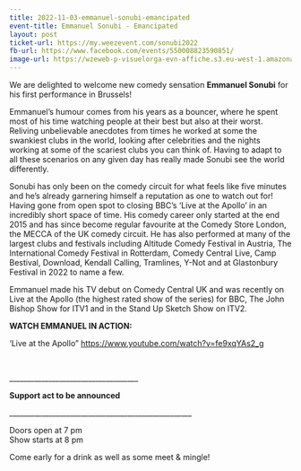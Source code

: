 ```yaml
---
title: 2022-11-03-emmanuel-sonubi-emancipated
event-title: Emmanuel Sonubi - Emancipated
layout: post
ticket-url: https://my.weezevent.com/sonubi2022
fb-url: https://www.facebook.com/events/550008823590851/
image-url: https://wzeweb-p-visuelorga-evn-affiche.s3.eu-west-1.amazonaws.com/affiche_884682.jpg
---
```

<p> We are delighted to welcome new comedy sensation <strong>Emmanuel Sonubi</strong> for his first performance in Brussels!</p>
<p> Emmanuel’s humour comes from his years as a bouncer, where he spent most of his time watching people at their best but also at their worst. Reliving unbelievable anecdotes from times he worked at some the swankiest clubs in the world, looking after celebrities and the nights working at some of the scariest clubs you can think of. Having to adapt to all these scenarios on any given day has really made Sonubi see the world differently.</p>
<p> Sonubi has only been on the comedy circuit for what feels like five minutes and he’s already garnering himself a reputation as one to watch out for! Having gone from open spot to closing BBC’s ‘Live at the Apollo’ in an incredibly short space of time. His comedy career only started at the end 2015 and has since become regular favourite at the Comedy Store London, the MECCA of the UK comedy circuit. He has also performed at many of the largest clubs and festivals including Altitude Comedy Festival in Austria, The International Comedy Festival in Rotterdam, Comedy Central Live, Camp Bestival, Download, Kendall Calling, Tramlines, Y-Not and at Glastonbury Festival in 2022 to name a few.</p>
<p> Emmanuel made his TV debut on Comedy Central UK and was recently on Live at the Apollo (the highest rated show of the series) for BBC, The John Bishop Show for ITV1 and in the Stand Up Sketch Show on ITV2.</p>
<p> <strong>WATCH EMMANUEL IN ACTION:</strong></p>
<p> ‘Live at the Apollo” <a href="https://www.youtube.com/watch?v=fe9xqYAs2_g" target="_blank">https://www.youtube.com/watch?<wbr>v=fe9xqYAs2_g</wbr></a></p>
<p>  </p>
<p> ____________________________________</p>
<p> <strong>Support act to be announced</strong></p>
<p> ___________________________________________________</p>
<p> Doors open at 7 pm<br>Show starts at 8 pm  </p>
<p> Come early for a drink as well as some meet &amp; mingle!</p>